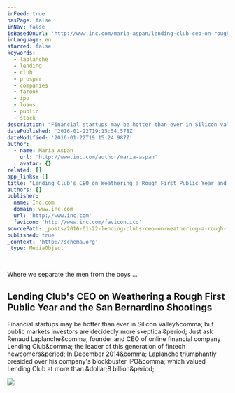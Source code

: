 ```yaml
---
inFeed: true
hasPage: false
inNav: false
isBasedOnUrl: 'http://www.inc.com/maria-aspan/lending-club-ceo-on-rough-first-public-year.html'
inLanguage: en
starred: false
keywords:
  - laplanche
  - lending
  - club
  - prosper
  - companies
  - farook
  - ipo
  - loans
  - public
  - stock
description: "Financial startups may be hotter than ever in Silicon Valley, but public markets investors are decidedly more skeptical. Just ask Renaud Laplanche, founder and CEO of online financial company Lending Club, the leader of this generation of fintech newcomers. In December 2014, Laplanche triumphantly presided over his company's blockbuster IPO, which valued Lending Club at more than $8 billion."
datePublished: '2016-01-22T19:15:54.578Z'
dateModified: '2016-01-22T19:15:24.987Z'
author:
  - name: Maria Aspan
    url: 'http://www.inc.com/author/maria-aspan'
    avatar: {}
related: []
app_links: []
title: "Lending Club's CEO on Weathering a Rough First Public Year and the San Bernardino Shootings"
authors: []
publisher:
  name: Inc.com
  domain: www.inc.com
  url: 'http://www.inc.com'
  favicon: 'http://www.inc.com/favicon.ico'
sourcePath: _posts/2016-01-22-lending-clubs-ceo-on-weathering-a-rough-first-public-year-a.md
published: true
_context: 'http://schema.org'
_type: MediaObject

---
```

Where we separate the men from the boys ... 

<article style=""><h1>Lending Club's CEO on Weathering a Rough First Public Year and the San Bernardino Shootings</h1><p>Financial startups may be hotter than ever in Silicon Valley&amp;comma; but public markets investors are decidedly more skeptical&amp;period; Just ask Renaud Laplanche&amp;comma; founder and CEO of online financial company Lending Club&amp;comma; the leader of this generation of fintech newcomers&amp;period; In December 2014&amp;comma; Laplanche triumphantly presided over his company's blockbuster IPO&amp;comma; which valued Lending Club at more than &amp;dollar;8 billion&amp;period;</p><img src="http://images.inc.com/uploaded_files/image/970x450/GettyImages-495547948-web_78184.jpg" /></article>